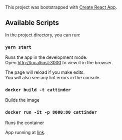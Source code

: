 This project was bootstrapped with [Create React App](https://github.com/facebook/create-react-app).

## Available Scripts

In the project directory, you can run:

### `yarn start`

Runs the app in the development mode.<br />
Open [http://localhost:3000](http://localhost:3000) to view it in the browser.

The page will reload if you make edits.<br />
You will also see any lint errors in the console.

### `docker build -t cattinder`

Builds the image

### `docker run -it -p 8000:80 cattinder`

Runs the container

App running at [link](http://localhost:8000).
